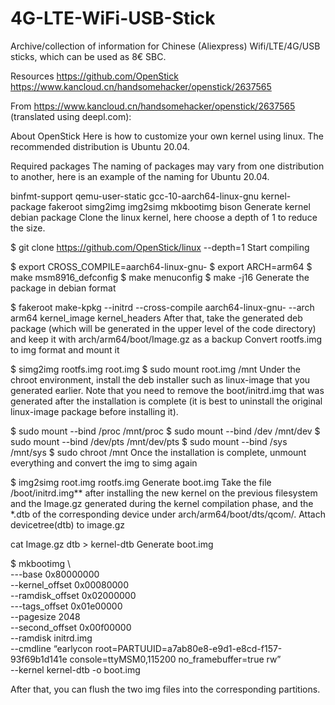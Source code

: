 # 4G-LTE-WiFi-USB-Stick
Archive/collection of information for Chinese (Aliexpress) Wifi/LTE/4G/USB sticks, which can be used as 8€ SBC.

Resources
https://github.com/OpenStick
https://www.kancloud.cn/handsomehacker/openstick/2637565


From https://www.kancloud.cn/handsomehacker/openstick/2637565 (translated using deepl.com):

About OpenStick
Here is how to customize your own kernel using linux. The recommended distribution is Ubuntu 20.04.

Required packages
The naming of packages may vary from one distribution to another, here is an example of the naming for Ubuntu 20.04.

binfmt-support
qemu-user-static
gcc-10-aarch64-linux-gnu
kernel-package
fakeroot
simg2img
img2simg
mkbootimg
bison
Generate kernel debian package
Clone the linux kernel, here choose a depth of 1 to reduce the size.

$ git clone https://github.com/OpenStick/linux --depth=1
Start compiling

$ export CROSS_COMPILE=aarch64-linux-gnu-
$ export ARCH=arm64
$ make msm8916_defconfig
$ make menuconfig
$ make -j16
Generate the package in debian format

$ fakeroot make-kpkg --initrd --cross-compile aarch64-linux-gnu- --arch arm64 kernel_image kernel_headers
After that, take the generated deb package (which will be generated in the upper level of the code directory) and keep it with arch/arm64/boot/Image.gz as a backup
Convert rootfs.img to img format and mount it

$ simg2img rootfs.img root.img
$ sudo mount root.img /mnt
Under the chroot environment, install the deb installer such as linux-image that you generated earlier. Note that you need to remove the boot/initrd.img that was generated after the installation is complete (it is best to uninstall the original linux-image package before installing it).

$ sudo mount --bind /proc /mnt/proc 
$ sudo mount --bind /dev /mnt/dev
$ sudo mount --bind /dev/pts /mnt/dev/pts
$ sudo mount --bind /sys /mnt/sys
$ sudo chroot /mnt
Once the installation is complete, unmount everything and convert the img to simg again

$ img2simg root.img rootfs.img
Generate boot.img
Take the file /boot/initrd.img** after installing the new kernel on the previous filesystem and the Image.gz generated during the kernel compilation phase, and the *.dtb of the corresponding device under arch/arm64/boot/dts/qcom/.
Attach devicetree(dtb) to image.gz

 cat Image.gz dtb > kernel-dtb
Generate boot.img

$ mkbootimg \     
        ---base 0x80000000 \
        --kernel_offset 0x00080000 \
        --ramdisk_offset 0x02000000 \
        ---tags_offset 0x01e00000 \
        --pagesize 2048 \
        --second_offset 0x00f00000 \
        --ramdisk initrd.img \
        --cmdline “earlycon root=PARTUUID=a7ab80e8-e9d1-e8cd-f157-93f69b1d141e console=ttyMSM0,115200 no_framebuffer=true rw”\
        --kernel kernel-dtb -o boot.img

After that, you can flush the two img files into the corresponding partitions.
